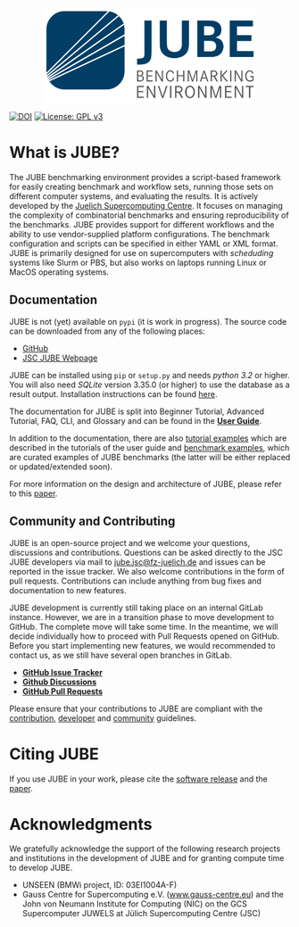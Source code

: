 <div align="center">
<img src="docs/logo/JUBE-Logo.svg" alt="JUBE" height="170em"/>
</div>

[![DOI](https://zenodo.org/badge/DOI/10.5281/zenodo.7534372.svg)](https://doi.org/10.5281/zenodo.7534372)
[![License: GPL v3](https://img.shields.io/badge/License-GPLv3-blue.svg)](https://www.gnu.org/licenses/gpl-3.0)

# What is JUBE?

The JUBE benchmarking environment provides a script-based framework for easily
creating benchmark and workflow sets, running those sets on different computer
systems, and evaluating the results.
It is actively developed by the [Juelich Supercomputing Centre](https://www.fz-juelich.de/en/ias/jsc).
It focuses on managing the complexity of combinatorial benchmarks and ensuring reproducibility of the benchmarks.
JUBE provides support for different workflows and the ability to use vendor-supplied platform configurations.
The benchmark configuration and scripts can be specified in either YAML or XML format.
JUBE is primarily designed for use on supercomputers with *scheduding* systems
like Slurm or PBS, but also works on laptops running Linux or MacOS operating systems.

## Documentation

JUBE is not (yet) available on `pypi` (it is work in progress).
The source code can be downloaded from any of the following places:
- [GitHub](https://github.com/FZJ-JSC/JUBE)
- [JSC JUBE Webpage](https://www.fz-juelich.de/en/ias/jsc/services/user-support/software-tools/jube/download)

JUBE can be installed using `pip` or `setup.py` and needs *python 3.2* or higher.
You will also need *SQLite* version 3.35.0 (or higher) to use the database as a result output.
Installation instructions can be found [here](https://apps.fz-juelich.de/jsc/jube/jube/docu/tutorial.html#installation).

The documentation for JUBE is split into Beginner Tutorial, Advanced Tutorial, 
FAQ, CLI, and Glossary and can be found in the 
**[User Guide](https://apps.fz-juelich.de/jsc/jube/jube/docu/index.html)**.

In addition to the documentation, there are also 
[tutorial examples](examples)
which are described in the tutorials of the user guide and 
[benchmark examples](https://github.com/FZJ-JSC/jube-configs), which are curated
examples of JUBE benchmarks (the latter will be either replaced or 
updated/extended soon).

For more information on the design and architecture of JUBE, please refer to
this [paper](https://ebooks.iospress.nl/DOI/10.3233/978-1-61499-621-7-431).


## Community and Contributing

JUBE is an open-source project and we welcome your questions, discussions and contributions.
Questions can be asked directly to the JSC JUBE developers via mail to
[jube.jsc@fz-juelich.de](mailto:jube.jsc@fz-juelich.de) and issues can be
reported in the issue tracker.
We also welcome contributions in the form of pull requests.
Contributions can include anything from bug fixes and documentation to new features.

JUBE development is currently still taking place on an internal GitLab instance.
However, we are in a transition phase to move development to GitHub. The complete
move will take some time. In the meantime, we will decide individually how to
proceed with Pull Requests opened on GitHub. Before you start implementing new
features, we would recommended to contact us, as we still have several open
branches in GitLab.

- **[GitHub Issue Tracker](https://github.com/FZJ-JSC/JUBE/issues)**
- **[Github Discussions](https://github.com/FZJ-JSC/JUBE/discussions)**
- **[GitHub Pull Requests](https://github.com/FZJ-JSC/JUBE/pulls)**

Please ensure that your contributions to JUBE are compliant with the 
[contribution](CONTRIBUTING.md), 
[developer](https://apps.fz-juelich.de/jsc/jube/jube/docu/devel.html) and 
[community](CODE_OF_CONDUCT.md) guidelines.

# Citing JUBE

If you use JUBE in your work, please cite the
[software release](https://zenodo.org/records/7534372)
and the [paper](https://ebooks.iospress.nl/DOI/10.3233/978-1-61499-621-7-431).

# Acknowledgments

We gratefully acknowledge the support of the following research projects and 
institutions in the development of JUBE and for granting compute time to develop JUBE. 

- UNSEEN (BMWi project, ID: 03EI1004A-F)
- Gauss Centre for Supercomputing e.V. (www.gauss-centre.eu) and the John von
Neumann Institute for Computing (NIC) on the GCS Supercomputer JUWELS at
Jülich Supercomputing Centre (JSC)
